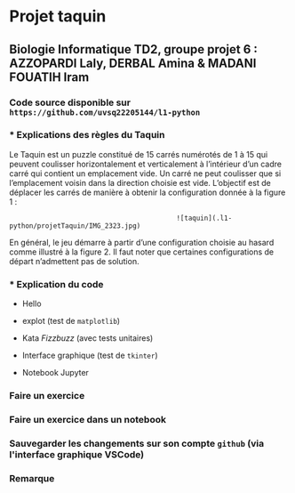 # Projet taquin

## Biologie Informatique TD2, groupe projet 6 : AZZOPARDI Laly, DERBAL Amina & MADANI FOUATIH Iram


### Code source disponible sur `https://github.com/uvsq22205144/l1-python`


### * Explications des règles du Taquin
Le Taquin est un puzzle constitué de 15 carrés numérotés de 1 à 15 qui peuvent coulisser horizontalement et verticalement à l’intérieur d’un cadre carré
qui contient un emplacement vide. Un carré ne peut coulisser que si l’emplacement voisin dans la direction choisie est vide.
L’objectif est de déplacer les carrés de manière à obtenir la configuration donnée à la figure 1 : 

                                              ![taquin](.l1-python/projetTaquin/IMG_2323.jpg)


En général, le jeu démarre à partir d’une configuration choisie au hasard comme illustré à la figure 2. Il
faut noter que certaines configurations de départ n’admettent pas de solution. 



### * Explication du code 
* Hello

* explot (test de `matplotlib`)
  
* Kata _Fizzbuzz_ (avec tests unitaires)
 
* Interface graphique (test de `tkinter`)

* Notebook Jupyter
  

### Faire un exercice


### Faire un exercice dans un notebook


### Sauvegarder les changements sur son compte `github` (via l'interface graphique VSCode)


### Remarque
